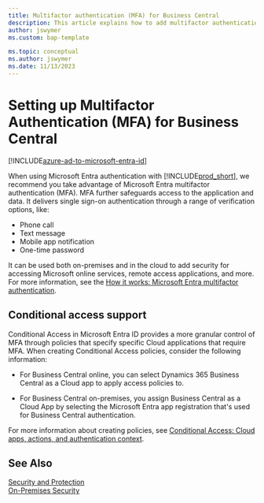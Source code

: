 ```yaml
---
title: Multifactor authentication (MFA) for Business Central
description: This article explains how to add multifactor authentication (MFA) when your solution uses Microsoft Entra ID as authentication mechanism.
author: jswymer
ms.custom: bap-template

ms.topic: conceptual
ms.author: jswymer
ms.date: 11/13/2023
---
```

# Setting up Multifactor Authentication (MFA) for Business Central  

[!INCLUDE[azure-ad-to-microsoft-entra-id](~/../shared-content/shared/azure-ad-to-microsoft-entra-id.md)]

When using Microsoft Entra authentication with [!INCLUDE[prod_short](../developer/includes/prod_short.md)], we recommend you take advantage of Microsoft Entra multifactor authentication (MFA). MFA further safeguards access to the application and data. It delivers single sign-on authentication through a range of verification options, like:

- Phone call
- Text message
- Mobile app notification
- One-time password

It can be used both on-premises and in the cloud to add security for accessing Microsoft online services, remote access applications, and more. For more information, see the [How it works: Microsoft Entra multifactor authentication](/azure/active-directory/authentication/concept-mfa-howitworks).

## Conditional access support

Conditional Access in Microsoft Entra ID provides a more granular control of MFA through policies that specify specific Cloud applications that require MFA. When creating Conditional Access policies, consider the following information:

- For Business Central online, you can select Dynamics 365 Business Central as a Cloud app to apply access policies to.

- For Business Central on-premises, you assign Business Central as a Cloud App by selecting the Microsoft Entra app registration that's used for Business Central authentication.

For more information about creating policies, see [Conditional Access: Cloud apps, actions, and authentication context](/azure/active-directory/conditional-access/concept-conditional-access-cloud-apps).


## See Also

[Security and Protection](security-and-protection.md)  
[On-Premises Security](security-onpremises.md)  
